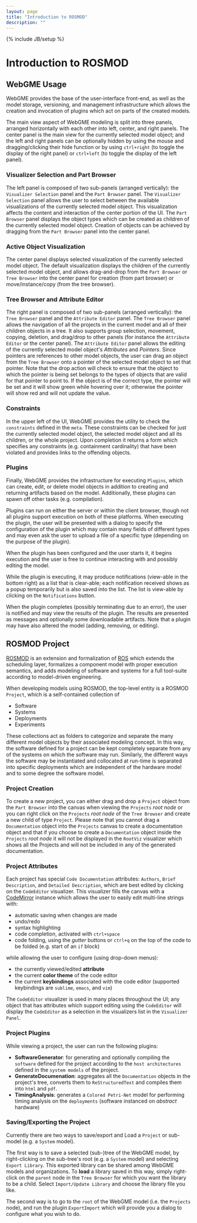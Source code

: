 ```yaml
---
layout: page
title: "Introduction to ROSMOD"
description: ""
---
```

{% include JB/setup %}

# Introduction to ROSMOD

## WebGME Usage

WebGME provides the base of the user-interface front-end, as well as the model storage, versioning, and management infrastructure which allows the creation and invocation of plugins which act on parts of the created models.  

The main view aspect of WebGME modeling is split into three panels, arranged horizontally with each other into left, center, and right panels.  The center panel is the main view for the currently selected model object; and the left and right panels can be optionally hidden by using the mouse and dragging/clicking their hide function or by using `ctrl+right` (to toggle the display of the right panel) or `ctrl+left` (to toggle the display of the left panel).

### Visualizer Selection and Part Browser

The left panel is composed of two sub-panels (arranged vertically): the `Visualizer Selection` panel and the `Part Browser` panel.  The `Visualizer Selection` panel allows the user to select between the available visualizations of the currently selected model object.  This visualization affects the content and interaction of the center portion of the UI.  The `Part Browser` panel displays the object types which can be created as children of the currently selected model object.  Creation of objects can be achieved by dragging from the `Part Browser` panel into the center panel.

### Active Object Visualization

The center panel displays selected visualization of the currently selected model object.  The default visualization displays the children of the currently selected model object, and allows drag-and-drop from the `Part Browser` or `Tree Browser` into the center panel for creation (from part browser) or move/instance/copy (from the tree browser).

### Tree Browser and Attribute Editor

The right panel is composed of two sub-panels (arranged vertically): the `Tree Browser` panel and the `Attribute Editor` panel.  The `Tree Browser` panel allows the navigation of all the projects in the current model and all of their children objects in a tree.  It also supports group selection, movement, copying, deletion, and drag/drop to other panels (for instance the `Attribute Editor` or the center panel).  The `Attribute Editor` panel allows the editing of the currently selected model object's _Attributes_ and _Pointers_.  Since pointers are references to other model objects, the user can drag an object from the `Tree Browser` onto a pointer of the selected model object to set that pointer.  Note that the drop action will check to ensure that the object to which the pointer is being set belongs to the types of objects that are valid for that pointer to point to.  If the object is of the correct type, the pointer will be set and it will show green while hovering over it; otherwise the pointer will show red and will not update the value.

### Constraints

In the upper left of the UI, WebGME provides the utility to check the `constraints` defined in the `meta`.  These constraints can be checked for just the currently selected model object, the selected model object and all its children, or the whole project.  Upon completion it returns a form which specifies any constraints (e.g. containment cardinality) that have been violated and provides links to the offending objects.

### Plugins

Finally, WebGME provides the infrastructure for executing `Plugins`, which can create, edit, or delete model objects in addition to creating and returning artifacts based on the model.  Additionally, these plugins can spawn off other tasks (e.g. compilation).

Plugins can run on either the server or within the client browser, though not all plugins support execution on both of these platforms.  When executing the plugin, the user will be presented with a dialog to specify the configuration of the plugin which may contain many fields of different types and may even ask the user to upload a file of a specific type (depending on the purpose of the plugin).

When the plugin has been configured and the user starts it, it begins execution and the user is free to continue interacting with and possibly editing the model.  

While the plugin is executing, it may produce notifications (view-able in the bottom right) as a list that is clear-able; each notification received shows as a popup temporarily but is also saved into the list.  The list is view-able by clicking on the `Notifications` button.

When the plugin completes (possibly terminating due to an error), the user is notified and may view the results of the plugin.  The results are presented as messages and optionally some downloadable artifacts.  Note that a plugin may have also altered the model (adding, removing, or editing).

## ROSMOD Project

[ROSMOD](http://github.com/rosmod) is an extension and formalization of [ROS](http://www.ros.org) which extends the scheduling layer, formalizes a component model with proper execution semantics, and adds modeling of software and systems for a full tool-suite according to model-driven engineering.

When developing models using ROSMOD, the top-level entity is a ROSMOD `Project`, which is a self-contained collection of

* Software
* Systems
* Deployments
* Experiments

These collections act as folders to categorize and separate the many different model objects by their associated modeling concept.  In this way, the software defined for a project can be kept completely separate from any of the systems on which the software may run.  Similarly, the different ways the software may be instantiated and collocated at run-time is separated into specific deployments which are independent of the hardware model and to some degree the software model.

### Project Creation

To create a new project, you can either drag and drop a `Project` object from the `Part Browser` into the canvas when viewing the `Projects` _root node_ or you can right click on the `Projects` _root node_ of the `Tree Browser` and create a new child of type `Project`.  Please note that you cannot drag a `Documentation` object into the `Projects` canvas to create a documentation object and that if you choose to create a `Documentation` object inside the `Projects` _root node_ it will not be displayed in the `RootViz` visualizer which shows all the Projects and will not be included in any of the generated documentation.

### Project Attributes

Each project has special `Code Documentation` attributes: `Authors`, `Brief Description`, and `Detailed Description`, which are best edited by clicking on the `CodeEditor` visualizer.  This visualizer fills the canvas with a [CodeMirror](http://www.codemirror.net) instance which allows the user to easily edit multi-line strings with: 

* automatic saving when changes are made
* undo/redo
* syntax highlighting
* code completion, activated with `ctrl+space`
* code folding, using the _gutter_ buttons or `ctrl+q` on the top of the code to be folded (e.g. start of an `if` block)

while allowing the user to configure (using drop-down menus):

* the currently viewed/edited **attribute**
* the current **color theme** of the code editor
* the current **keybindings** associated with the code editor (supported keybindings are `sublime`, `emacs`, and `vim`)

The `CodeEditor` visualizer is used in many places throughout the UI; any object that has attributes which support editing using the `CodeEditor` will display the `CodeEditor` as a selection in the visualizers list in the `Visualizer Panel`.

### Project Plugins

While viewing a project, the user can run the following plugins: 

* **SoftwareGenerator**: for generating and optionally compiling the `software` defined for the project according to the `host architectures` defined in the `system models` of the project.
* **GenerateDocumenation**: aggregates all the `Documentation` objects in the project's tree, converts them to `ReStructuredText` and compiles them into `html` and `pdf`.
* **TimingAnalysis**: generates a `Colored Petri-Net` model for performing timing analysis on the `deployments` (software instanced on _abstract_ hardware)

### Saving/Exporting the Project

Currently there are two ways to save/export and Load a `Project` or sub-model (e.g. a `System` model).  

The first way is to save a selected (sub-)tree of the WebGME model, by right-clicking on the sub-tree's root (e.g. a `System` model) and selecting `Export Library`.  This exported library can be shared among WebGME models and organizations.  To **load** a library saved in this way, simply right-click on the `parent` node in the `Tree Browser` for which you want the library to be a child.  Select `Import/Update Library` and choose the library file you like.  

The second way is to go to the `root` of the WebGME model (i.e. the `Projects` node), and run the plugin `ExportImport` which will provide you a dialog to configure what you wish to do.
